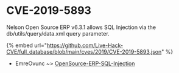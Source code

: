 # CVE-2019-5893

Nelson Open Source ERP v6.3.1 allows SQL Injection via the db/utils/query/data.xml query parameter.

{% embed url="https://github.com/Live-Hack-CVE/full_database/blob/main/cves/2019/CVE-2019-5893.json" %}


* EmreOvunc ~> [OpenSource-ERP-SQL-Injection](https://www.alice-snow.ru/2019/database/cve-2019-5893/opensource-erp-sql-injection-emreovunc)